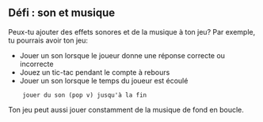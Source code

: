 ## Défi : son et musique

Peux-tu ajouter des effets sonores et de la musique à ton jeu? Par exemple, tu pourrais avoir ton jeu:

+ Jouer un son lorsque le joueur donne une réponse correcte ou incorrecte
+ Jouez un tic-tac pendant le compte à rebours
+ Jouer un son lorsque le temps du joueur est écoulé

```blocks3
    jouer du son (pop v) jusqu'à la fin
```

Ton jeu peut aussi jouer constamment de la musique de fond en boucle.